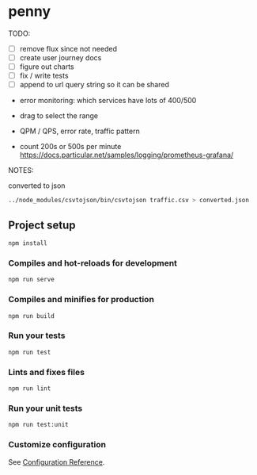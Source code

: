 # penny

TODO:
* [ ] remove flux since not needed
* [ ] create user journey docs
* [ ] figure out charts
* [ ] fix / write tests
* [ ] append to url query string so it can be shared

 - error monitoring: which services have lots of 400/500
- drag to select the range
- QPM / QPS, error rate, traffic pattern

- count 200s or 500s per minute
https://docs.particular.net/samples/logging/prometheus-grafana/


NOTES:

converted to json
```bash
../node_modules/csvtojson/bin/csvtojson traffic.csv > converted.json
```

## Project setup
```
npm install
```

### Compiles and hot-reloads for development
```
npm run serve
```

### Compiles and minifies for production
```
npm run build
```

### Run your tests
```
npm run test
```

### Lints and fixes files
```
npm run lint
```

### Run your unit tests
```
npm run test:unit
```

### Customize configuration
See [Configuration Reference](https://cli.vuejs.org/config/).

